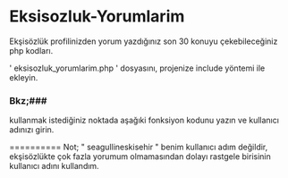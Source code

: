 Eksisozluk-Yorumlarim
=====================

Ekşisözlük profilinizden yorum yazdığınız son 30 konuyu çekebileceğiniz php kodları.

' eksisozluk_yorumlarim.php ' dosyasını, projenize include yöntemi ile ekleyin.

### Bkz;### 

<?php
include("eksisozluk_yorumlarim.php");
?>

kullanmak istediğiniz noktada aşağıki fonksiyon kodunu yazın ve kullanıcı adınızı girin.

<?php
eksisozluk_yorumlarim("seagullineskisehir");
?>

==========
Not; " seagullineskisehir " benim kullanıcı adım değildir, ekşisözlükte çok fazla yorumum olmamasından dolayı
rastgele birisinin kullanıcı adını kullandım.
